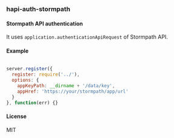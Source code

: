 ### hapi-auth-stormpath

#### Stormpath API authentication

It uses `application.authenticationApiRequest` of Stormpath API.


#### Example

```js

server.register({
  register: require('../'),
  options: {
    appKeyPath: __dirname + '/data/key',
    appHref: 'https://your/stormpath/app/url'
  }
}, function(err) {}

```

#### License

MIT

